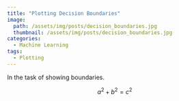 ```yaml
---
title: "Plotting Decision Boundaries"
image:
  path: /assets/img/posts/decision_boundaries.jpg
  thumbnail: /assets/img/posts/decision_boundaries.jpg
categories:
  - Machine Learning
tags:
  - Plotting
---
```

In the task of showing boundaries.

$$a^2 + b^2 = c^2$$
